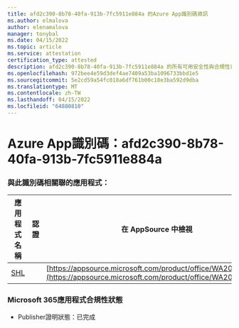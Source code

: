 ```yaml
---
title: afd2c390-8b78-40fa-913b-7fc5911e884a 的Azure App識別碼資訊
ms.author: elmalova
author: elenamalova
manager: tonybal
ms.date: 04/15/2022
ms.topic: article
ms.service: attestation
certification_type: attested
description: afd2c390-8b78-40fa-913b-7fc5911e884a 的所有可用安全性與合規性資訊。
ms.openlocfilehash: 972bee4e59d3def4ae7409a53ba1096733bbd1e5
ms.sourcegitcommit: 5e2cd59a54fc018a6df761b00c18e3ba592d9dba
ms.translationtype: MT
ms.contentlocale: zh-TW
ms.lasthandoff: 04/15/2022
ms.locfileid: "64880810"
---
```

# <a name="azure-app-id-afd2c390-8b78-40fa-913b-7fc5911e884a"></a>Azure App識別碼：afd2c390-8b78-40fa-913b-7fc5911e884a


### <a name="apps-associated-with-this-id"></a>與此識別碼相關聯的應用程式：
| **應用程式名稱** | **認證** | **在 AppSource 中檢視** |
|--------------|---------------|-----------------------|
| [SHL](../forward/WA200002887.md) |  | [https://appsource.microsoft.com/product/office/WA200002887](https://appsource.microsoft.com/product/office/WA200002887) |

### <a name="microsoft-365-app-compliance-status"></a>Microsoft 365應用程式合規性狀態
- Publisher證明狀態：已完成
